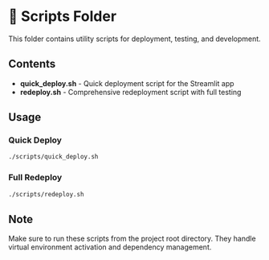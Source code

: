 # 📁 Scripts Folder

This folder contains utility scripts for deployment, testing, and development.

## Contents

- **quick_deploy.sh** - Quick deployment script for the Streamlit app
- **redeploy.sh** - Comprehensive redeployment script with full testing

## Usage

### Quick Deploy
```bash
./scripts/quick_deploy.sh
```

### Full Redeploy
```bash
./scripts/redeploy.sh
```

## Note

Make sure to run these scripts from the project root directory. They handle virtual environment activation and dependency management.
